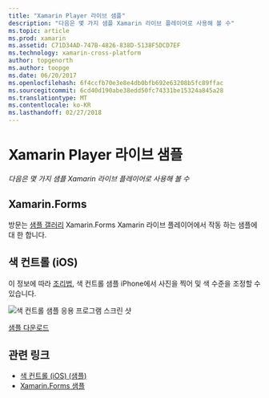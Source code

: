 ```yaml
---
title: "Xamarin Player 라이브 샘플"
description: "다음은 몇 가지 샘플 Xamarin 라이브 플레이어로 사용해 볼 수"
ms.topic: article
ms.prod: xamarin
ms.assetid: C71D34AD-747B-4826-838D-5138F5DCD7EF
ms.technology: xamarin-cross-platform
author: topgenorth
ms.author: toopge
ms.date: 06/20/2017
ms.openlocfilehash: 6f4ccfb70e3e8e4db0bfb692e63208b5fc89ffac
ms.sourcegitcommit: 6cd40d190abe38edd50fc74331be15324a845a28
ms.translationtype: MT
ms.contentlocale: ko-KR
ms.lasthandoff: 02/27/2018
---
```

# <a name="xamarin-live-player-samples"></a>Xamarin Player 라이브 샘플

_다음은 몇 가지 샘플 Xamarin 라이브 플레이어로 사용해 볼 수_

## <a name="xamarinforms"></a>Xamarin.Forms

방문는 [샘플 갤러리](https://developer.xamarin.com/samples/xamarin-live-player/all/) Xamarin.Forms Xamarin 라이브 플레이어에서 작동 하는 샘플에 대 한 합니다.

<a name="colorcontrol"/>

## <a name="color-control-ios"></a>색 컨트롤 (iOS)

이 정보에 따라 [조리법](https://developer.xamarin.com/recipes/ios/media/coreimage/adjust_contrast_and_brightness_of_an_image/), 색 컨트롤 샘플 iPhone에서 사진을 찍어 및 색 수준을 조정할 수 있습니다.

![색 컨트롤 샘플 응용 프로그램 스크린 샷](samples-images/color-control-sml.png)

[샘플 다운로드](https://developer.xamarin.com/samples/mobile/LivePlayer/ColorControl/)


## <a name="related-links"></a>관련 링크

- [색 컨트롤 (iOS) (샘플)](https://developer.xamarin.com/samples/mobile/LivePlayer/ColorControl/)
- [Xamarin.Forms 샘플](https://developer.xamarin.com/samples/xamarin-live-player/all/)
